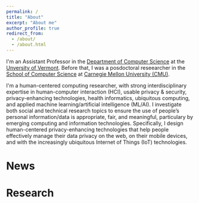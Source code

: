 ```yaml
---
permalink: /
title: "About"
excerpt: "About me"
author_profile: true
redirect_from: 
  - /about/
  - /about.html
---
```

I'm an Assistant Professor in the <a href="https://www.uvm.edu/cems/cs" target="_blank">Department of Computer Science</a> at the <a href="https://www.uvm.edu/" target="_blank">Unversity of Vermont</a>. Before that, I was a posdoctoral reseearcher in the <a href="https://www.cs.cmu.edu/" target="_blank">School of Computer Science</a> at <a href="https://www.cmu.edu/" target="_blank">Carnegie Mellon University (CMU)</a>.

I'm a human-centered computing researcher, with strong interdisciplinary expertise in human-computer interaction (HCI), usable privacy & security, privacy-enhancing technologies, health informatics, ubiquitous computing, and applied machine learning/artificial intelligence (ML/AI). I investigate both social and technical research topics to ensure the use of people’s personal information/data is appropriate, fair, and meaningful, particulary by emerging computing and information technologies. Specifically, I design human-centered privacy-enhancing technologies that help people effectively manage their data privacy on the web, on their mobile devices, and with the increasingly ubiquitous Internet of Things (IoT) technologies.


News
======


Research
======




